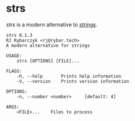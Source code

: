 # strs
*strs* is a modern alternative to [*strings*](https://linux.die.net/man/1/strings).

```
strs 0.1.3
RJ Rybarczyk <rj@rybar.tech>
A modern alternative for strings

USAGE:
    strs [OPTIONS] [FILE]...

FLAGS:
    -h, --help       Prints help information
    -V, --version    Prints version information

OPTIONS:
    -n, --number <number>     [default: 4]

ARGS:
    <FILE>...    Files to process
```

